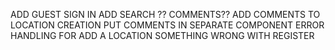 ADD GUEST SIGN IN
ADD SEARCH ??
COMMENTS??
ADD COMMENTS TO LOCATION CREATION
PUT COMMENTS IN SEPARATE COMPONENT
ERROR HANDLING FOR ADD A LOCATION
SOMETHING WRONG WITH REGISTER
